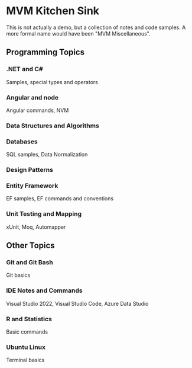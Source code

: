 # MVM Kitchen Sink

This is not actually a demo, but a collection of notes and code samples. A more formal name would have been "MVM Miscellaneous".

## Programming Topics

### .NET and C#

Samples, special types and operators

### Angular and node

Angular commands, NVM

### Data Structures and Algorithms

### Databases

SQL samples, Data Normalization

### Design Patterns

### Entity Framework

EF samples, EF commands and conventions

### Unit Testing and Mapping

xUnit, Moq, Automapper

## Other Topics

### Git and Git Bash

Git basics

### IDE Notes and Commands

Visual Studio 2022, Visual Studio Code, Azure Data Studio

### R and Statistics

Basic commands

### Ubuntu Linux

Terminal basics